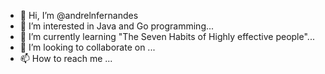 - 👋 Hi, I’m @andrelnfernandes
- 👀 I’m interested in Java and Go programming...
- 🌱 I’m currently learning "The Seven Habits of Highly effective people"...
- 💞️ I’m looking to collaborate on ...
- 📫 How to reach me ...

<!---
andrelnfernandes/andrelnfernandes is a ✨ special ✨ repository because its `README.md` (this file) appears on your GitHub profile.
You can click the Preview link to take a look at your changes.
--->
